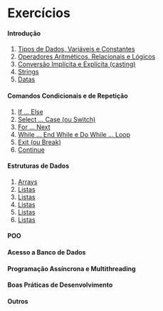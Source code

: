 # Exercícios

#### Introdução

1. [Tipos de Dados, Variáveis e Constantes](introducao/tipos_variaveis_constantes.md)
1. [Operadores Aritméticos, Relacionais e Lógicos](introducao/operadores.md)
1. [Conversão Implícita e Explícita (casting)](introducao/casting.md)
1. [Strings](introducao/strings.md)
1. [Datas](introducao/datas.md)

#### Comandos Condicionais e de Repetição

1. [If ... Else](comand_condicion_e_repet/if_else.md)
1. [Select ... Case (ou Switch)](comand_condicion_e_repet/select_case.md)
1. [For ... Next](comand_condicion_e_repet/for.md)
1. [While ... End While e Do While ... Loop](comand_condicion_e_repet/while.md)
1. [Exit (ou Break)](comand_condicion_e_repet/exit.md)
1. [Continue](comand_condicion_e_repet/continue.md)

#### Estruturas de Dados

1. [Arrays](estrut_dados/arrays.md)
1. [Listas](estrut_dados/listas.md) 
1. [Listas](estrut_dados/enum.md)
1. [Listas](estrut_dados/tupla.md)
1. [Listas](estrut_dados/dicionario.md) 
1. [Listas](estrut_dados/struct.md) 

#### POO

<!-- 1. [Classes e Objetos](poo/classes-objetos.md)
1. [Herança](poo/heranca.md) -->

#### Acesso a Banco de Dados

<!-- 1. [Fundamentos do ADO.NET](bd/acesso_bd.md) -->

#### Programação Assíncrona e Multithreading

<!-- 1. [Programação Assíncrona](assinc_e_threads/assincrono.md)
1. [Trabalhando com Threads](assinc_e_threads/threads.md) -->

#### Boas Práticas de Desenvolvimento

<!-- 1. [Padrões de Projeto](padroes/padroes_projeto.md) -->

#### Outros

<!-- 1. [LINQ](outros/linq.md) -->

